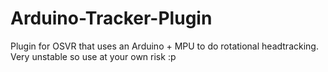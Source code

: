 # Arduino-Tracker-Plugin
Plugin for OSVR that uses an Arduino + MPU to do rotational headtracking. Very unstable so use at your own risk :p

